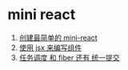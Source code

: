 <!--
 * @Author: hy
 * @Date: 2024-01-18 00:37:40
 * @LastEditors: hy
 * @Description:
 * @LastEditTime: 2024-01-19 19:44:24
 * @FilePath: /mini-react/README.md
 * Copyright 2024 hy, All Rights Reserved.
-->

# mini react

1. [创建最简单的 mini-react](https://github.com/HYzihong/mini-react/blob/master/docs/1.创建最简单的mini-react.md)
2. [使用 jsx 来编写组件](https://github.com/HYzihong/mini-react/blob/master/docs/2.使用jsx来编写组件.md)
3. [任务调度 和 fiber 还有 统一提交](https://github.com/HYzihong/mini-react/blob/master/docs/3.任务调度和fiber.md)
